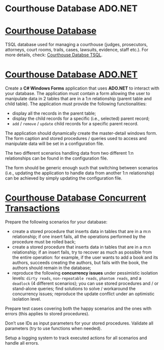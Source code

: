 # Courthouse Database ADO.NET

# [Courthouse Database](https://github.com/antoniacatrinel/Courthouse-Database-ADO.NET/tree/main/Courthouse%20Database)

TSQL database used for managing a courthouse (judges, prosecutors, attorneys, court rooms, trails, cases, lawsuits, evidence, staff etc.). 
For more details, check: [Courthouse Databse TSQL](https://github.com/antoniacatrinel/Courthouse-Database-TSQL).

# [Courthouse Database ADO.NET](https://github.com/antoniacatrinel/Courthouse-Database-ADO.NET/tree/main/Courthouse%20WindowsForms%20ADO.NET)

Create a **C# Windows Forms** application that uses **ADO.NET** to interact with your database. The application must contain a form allowing the user to manipulate data in 2 tables that are in a 1:n relationship (parent table and child table). The application must provide the following functionalities:
- display all the records in the parent table;
- display the child records for a specific (i.e., selected) parent record;
- `add` / `remove` / `update` child records for a specific parent record.

The application should dynamically create the master-detail windows form. The form caption and stored procedures / queries used to access and manipulate data will be set in a configuration file.

The two different scenarios handling data from two different 1:n relationships can be found in the configuration file.

The form should be generic enough such that switching between scenarios (i.e., updating the application to handle data from another 1:n relationship) can be achieved by simply updating the configuration file.

# [Courthouse Database Concurrent Transactions](https://github.com/antoniacatrinel/Courthouse-Database-ADO.NET/tree/main/Courthouse%20Database%20Concurrent%20Transactions)

Prepare the following scenarios for your database:

- create a stored procedure that inserts data in tables that are in a m:n relationship; if one insert fails, all the operations performed by the procedure must be rolled back;
- create a stored procedure that inserts data in tables that are in a m:n relationship; if an insert fails, try to recover as much as possible from the entire operation: for example, if the user wants to add a book and its authors, succeeds creating the authors, but fails with the book, the authors should remain in the database;
- reproduce the following **concurrency issues** under pessimistic isolation levels: `dirty reads`, `non-repeatable reads`, `phantom reads`, and a `deadlock` (4 different scenarios); you can use stored procedures and / or stand-alone queries; find solutions to solve / workaround the concurrency issues;
reproduce the update conflict under an optimistic isolation level.

Prepare test cases covering both the happy scenarios and the ones with errors (this applies to stored procedures).

Don’t use IDs as input parameters for your stored procedures. Validate all parameters (try to use functions when needed).

Setup a logging system to track executed actions for all scenarios and handle all errors.
